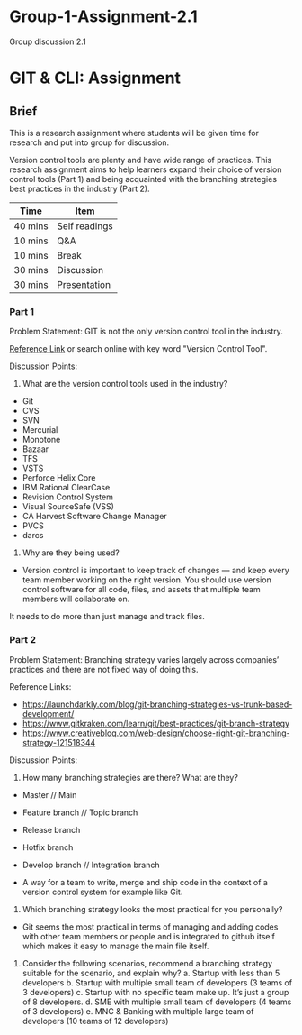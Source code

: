# Group-1-Assignment-2.1

Group discussion 2.1

# GIT & CLI: Assignment

## Brief

This is a research assignment where students will be given time for research and put into group for discussion.

Version control tools are plenty and have wide range of practices. This research assignment aims to help learners expand their choice of version control tools (Part 1) and being acquainted with the branching strategies best practices in the industry (Part 2).

| Time    | Item          |
| ------- | ------------- |
| 40 mins | Self readings |
| 10 mins | Q&A           |
| 10 mins | Break         |
| 30 mins | Discussion    |
| 30 mins | Presentation  |

### Part 1

Problem Statement: GIT is not the only version control tool in the industry.

[Reference Link](https://www.softwaretestinghelp.com/version-control-software/) or search online with key word "Version Control Tool".

Discussion Points:

1. What are the version control tools used in the industry?

- Git
- CVS
- SVN
- Mercurial
- Monotone
- Bazaar
- TFS
- VSTS
- Perforce Helix Core
- IBM Rational ClearCase
- Revision Control System
- Visual SourceSafe (VSS)
- CA Harvest Software Change Manager
- PVCS
- darcs

1. Why are they being used?

- Version control is important to keep track of changes — and keep every team member working on the right version. You should use version control software for all code, files, and assets that multiple team members will collaborate on.

It needs to do more than just manage and track files.

### Part 2

Problem Statement: Branching strategy varies largely across companies’ practices and there are not fixed way of doing this.

Reference Links:

- https://launchdarkly.com/blog/git-branching-strategies-vs-trunk-based-development/
- https://www.gitkraken.com/learn/git/best-practices/git-branch-strategy
- https://www.creativebloq.com/web-design/choose-right-git-branching-strategy-121518344

Discussion Points:

1. How many branching strategies are there? What are they?

- Master // Main
- Feature branch // Topic branch
- Release branch
- Hotfix branch
- Develop branch // Integration branch

- A way for a team to write, merge and ship code in the context of a version control system for example like Git.

1. Which branching strategy looks the most practical for you personally?

- Git seems the most practical in terms of managing and adding codes with other team members or people and is integrated to github itself which makes it easy to manage the main file itself.

1. Consider the following scenarios, recommend a branching strategy suitable for the scenario, and explain why?
   a. Startup with less than 5 developers
   b. Startup with multiple small team of developers (3 teams of 3 developers)
   c. Startup with no specific team make up. It’s just a group of 8 developers.
   d. SME with multiple small team of developers (4 teams of 3 developers)
   e. MNC & Banking with multiple large team of developers (10 teams of 12 developers)
